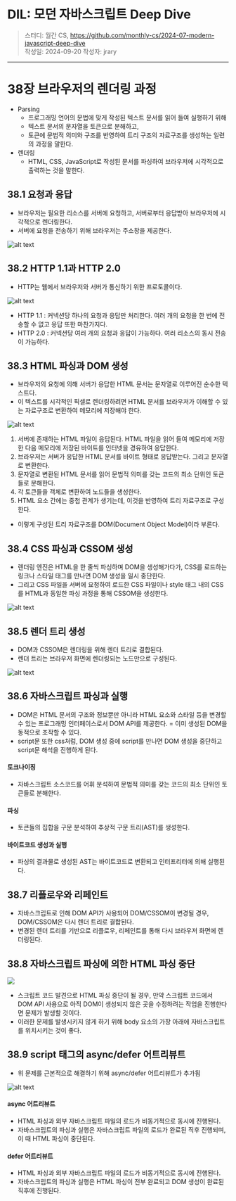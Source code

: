 # DIL: 모던 자바스크립트 Deep Dive

> 스터디: 월간 CS, https://github.com/monthly-cs/2024-07-modern-javascript-deep-dive  
> 작성일: 2024-09-20
> 작성자: jrary

---

# 38장 브라우저의 렌더링 과정

- Parsing
  - 프로그래밍 언어의 문법에 맞게 작성된 텍스트 문서를 읽어 들여 실행하기 위해 
  - 텍스트 문서의 문자열을 토큰으로 분해하고, 
  - 토큰에 문법적 의미와 구조를 반영하여 트리 구조의 자료구조를 생성하는 일련의 과정을 말한다.
- 렌더링
    - HTML, CSS, JavaScript로 작성된 문서를 파싱하여 브라우저에 시각적으로 출력하는 것을 말한다.

## 38.1 요청과 응답

- 브라우저는 필요한 리소스를 서버에 요청하고, 서버로부터 응답받아 브라우저에 시각적으로 렌더링한다.
- 서버에 요청을 전송하기 위해 브라우저는 주소창을 제공한다.

![alt text](image.png)


## 38.2 HTTP 1.1과 HTTP 2.0

- HTTP는 웹에서 브라우저와 서버가 통신하기 위한 프로토콜이다.

![alt text](image-1.png)

- HTTP 1.1 : 커넥션당 하나의 요청과 응답만 처리한다. 여러 개의 요청을 한 번에 전송할 수 없고 응답 또한 마찬가지다.
- HTTP 2.0 : 커넥션당 여러 개의 요청과 응답이 가능하다. 여러 리소스의 동시 전송이 가능하다.

## 38.3 HTML 파싱과 DOM 생성

- 브라우저의 요청에 의해 서버가 응답한 HTML 문서는 문자열로 이루어진 순수한 텍스트다.
- 이 텍스트를 시각적인 픽셀로 렌더링하려면 HTML 문서를 브라우저가 이해할 수 있는 자료구조로 변환하여 메모리에 저장해야 한다.

![alt text](image-2.png)

1. 서버에 존재하는 HTML 파일이 응답된다. HTML 파일을 읽어 들여 메모리에 저장한 다음 메모리에 저장된 바이트를 인터넷을 경유하여 응답한다.
2. 브라우저는 서버가 응답한 HTML 문서를 바이트 형태로 응답받는다. 그리고 문자열로 변환한다.
3. 문자열로 변환된 HTML 문서를 읽어 문법적 의미를 갖는 코드의 최소 단위인 토큰들로 분해한다.
4. 각 토큰들을 객체로 변환하여 노드들을 생성한다.
5. HTML 요소 간에는 중첩 관계가 생기는데, 이것을 반영하여 트리 자료구조로 구성한다.

- 이렇게 구성된 트리 자료구조를 DOM(Document Object Model)이라 부른다.

## 38.4 CSS 파싱과 CSSOM 생성

- 렌더링 엔진은 HTML을 한 줄씩 파싱하며 DOM을 생성해가다가, CSS를 로드하는 링크나 스타일 태그를 만나면 DOM 생성을 일시 중단한다.
- 그리고 CSS 파일을 서버에 요청하여 로드한 CSS 파일이나 style 태그 내의 CSS를 HTML과 동일한 파싱 과정을 통해 CSSOM을 생성한다.

![alt text](image-3.png)

## 38.5 렌더 트리 생성

- DOM과 CSSOM은 렌더링을 위해 렌더 트리로 결합된다.
- 렌더 트리는 브라우저 화면에 렌더링되는 노드만으로 구성된다.

![alt text](image-4.png)

## 38.6 자바스크립트 파싱과 실행

- DOM은 HTML 문서의 구조와 정보뿐만 아니라 HTML 요소와 스타일 등을 변경할 수 있는 프로그래밍 인터페이스로서 DOM API를 제공한다. = 이미 생성된 DOM을 동적으로 조작할 수 있다.
- script문 또한 css처럼, DOM 생성 중에 script를 만나면 DOM 생성을 중단하고 script문 해석을 진행하게 된다.

#### 토크나이징

- 자바스크립트 소스코드를 어휘 분석하여 문법적 의미를 갖는 코드의 최소 단위인 토큰들로 분해한다.

#### 파싱

- 토큰들의 집합을 구문 분석하여 추상적 구문 트리(AST)를 생성한다.

#### 바이트코드 생성과 실행

- 파싱의 결과물로 생성된 AST는 바이트코드로 변환되고 인터프리터에 의해 실행된다.

## 38.7 리플로우와 리페인트

- 자바스크립트로 인해 DOM API가 사용되어 DOM/CSSOM이 변경될 경우, DOM/CSSOM은 다시 렌더 트리로 결합된다.
- 변경된 렌더 트리를 기반으로 리플로우, 리페인트를 통해 다시 브라우저 화면에 렌더링된다.

## 38.8 자바스크립트 파싱에 의한 HTML 파싱 중단

![](image-5.png)

- 스크립트 코드 발견으로 HTML 파싱 중단이 될 경우, 만약 스크립트 코드에서 DOM API 사용으로 아직 DOM이 생성되지 않은 곳을 수정하려는 작업을 진행한다면 문제가 발생할 것이다.
- 이러한 문제를 발생시키지 않게 하기 위해 body 요소의 가장 아래에 자바스크립트를 위치시키는 것이 좋다.

## 38.9 script 태그의 async/defer 어트리뷰트

- 위 문제를 근본적으로 해결하기 위해 async/defer 어트리뷰트가 추가됨

![alt text](image-6.png)

#### async 어트리뷰트

- HTML 파싱과 외부 자바스크립트 파일의 로드가 비동기적으로 동시에 진행된다.
- 자바스크립트의 파싱과 실행은 자바스크립트 파일의 로드가 완료된 직후 진행되며, 이 때 HTML 파싱이 중단된다.

#### defer 어트리뷰트

- HTML 파싱과 외부 자바스크립트 파일의 로드가 비동기적으로 동시에 진행된다.
- 자바스크립트의 파싱과 실행은 HTML 파싱이 전부 완료되고 DOM 생성이 완료된 직후에 진행된다. 